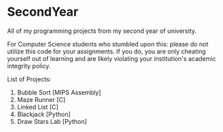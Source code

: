 # SecondYear

All of my programming projects from my second year of university.

For Computer Science students who stumbled upon this: please do not utilize this code for your assignments. If you do, you are only cheating yourself out of learning and are likely violating your institution's academic integrity policy.

List of Projects:
1. Bubble Sort [MIPS Assembly]
2. Maze Runner [C]
3. Linked List [C]
4. Blackjack [Python]
5. Draw Stars Lab [Python]

